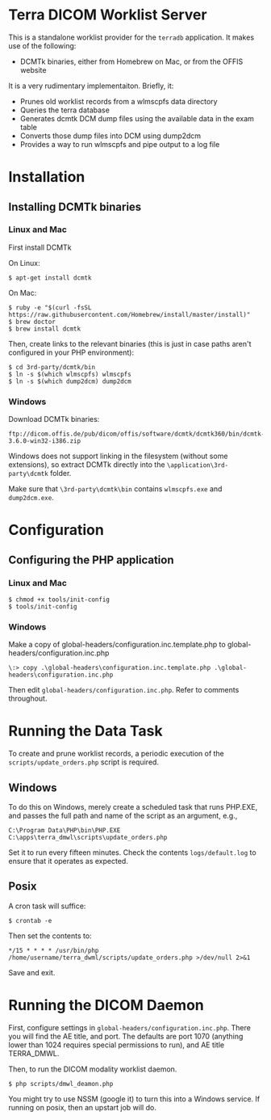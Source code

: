 # Terra DICOM Worklist Server

This is a standalone worklist provider for the `terradb` application.  It makes use of the
following:

- DCMTk binaries, either from Homebrew on Mac, or from the OFFIS website

It is a very rudimentary implementaiton.  Briefly, it:

- Prunes old worklist records from a wlmscpfs data directory
- Queries the terra database
- Generates dcmtk DCM dump files using the available data in the exam table
- Converts those dump files into DCM using dump2dcm
- Provides a way to run wlmscpfs and pipe output to a log file

# Installation

## Installing DCMTk binaries

### Linux and Mac

First install DCMTk

On Linux:

    $ apt-get install dcmtk
    
On Mac:

    $ ruby -e "$(curl -fsSL https://raw.githubusercontent.com/Homebrew/install/master/install)"
    $ brew doctor
    $ brew install dcmtk

Then, create links to the relevant binaries (this is just in case paths aren't configured in your PHP
environment):

    $ cd 3rd-party/dcmtk/bin
    $ ln -s $(which wlmscpfs) wlmscpfs
    $ ln -s $(which dump2dcm) dump2dcm

### Windows

Download DCMTk binaries:

    ftp://dicom.offis.de/pub/dicom/offis/software/dcmtk/dcmtk360/bin/dcmtk-3.6.0-win32-i386.zip

Windows does not support linking in the filesystem (without some extensions), so extract DCMTk directly into the
`\application\3rd-party\dcmtk` folder.

Make sure that `\3rd-party\dcmtk\bin` contains `wlmscpfs.exe` and `dump2dcm.exe`.

# Configuration

## Configuring the PHP application

### Linux and Mac

    $ chmod +x tools/init-config
    $ tools/init-config

### Windows

Make a copy of global-headers/configuration.inc.template.php to global-headers/configuration.inc.php

    \:> copy .\global-headers\configuration.inc.template.php .\global-headers\configuration.inc.php  


Then edit `global-headers/configuration.inc.php`.  Refer to comments throughout.

# Running the Data Task

To create and prune worklist records, a periodic execution of the `scripts/update_orders.php` script is required.

## Windows 

To do this on Windows, merely create a scheduled task that runs PHP.EXE, and passes the full path and name of the script
as an argument, e.g.,

    C:\Program Data\PHP\bin\PHP.EXE C:\apps\terra_dmwl\scripts\update_orders.php

Set it to run every fifteen minutes.  Check the contents `logs/default.log` to ensure that it operates as expected.

## Posix

A cron task will suffice:

    $ crontab -e

Then set the contents to:

```
*/15 * * * * /usr/bin/php /home/username/terra_dwml/scripts/update_orders.php >/dev/null 2>&1
```

Save and exit.


# Running the DICOM Daemon

First, configure settings in `global-headers/configuration.inc.php`.  There you will find the AE title, and port. The
defaults are port 1070 (anything lower than 1024 requires special permissions to run), and AE title TERRA_DMWL.

Then, to run the DICOM modality worklist daemon.

    $ php scripts/dmwl_deamon.php

You might try to use NSSM (google it) to turn this into a Windows service.  If running on posix, then an upstart
job will do.
